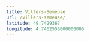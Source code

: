 ```yaml
---
title: Villers-Semeuse
url: /villers-semeuse/
latitude: 49.7429367
longitude: 4.7462556000000005
---
```

